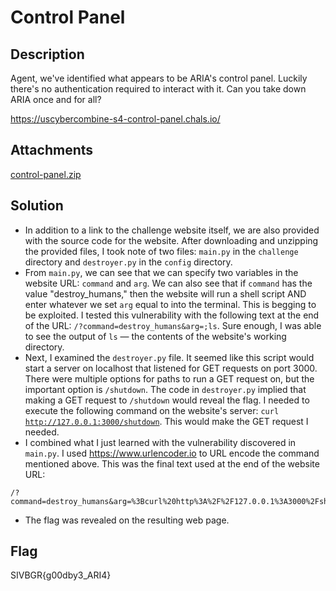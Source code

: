 # Control Panel

## Description

Agent, we've identified what appears to be ARIA's control panel. Luckily there's no authentication required to interact with it. Can you take down ARIA once and for all?

https://uscybercombine-s4-control-panel.chals.io/

## Attachments

[control-panel.zip](https://github.com/rstacks/USCyberOpenSeasonIV-BeginnersGameRoom-writeup/blob/master/Web/ControlPanel/attachments/control-panel.zip)

## Solution

- In addition to a link to the challenge website itself, we are also provided with the source
code for the website. After downloading and unzipping the provided files, I took note of two files:
<code>main.py</code> in the <code>challenge</code> directory and <code>destroyer.py</code> in the <code>config</code> directory.
- From <code>main.py</code>, we can see that we can specify two variables in the website URL: <code>command</code> and <code>arg</code>. We can also see that if <code>command</code> has the value "destroy_humans," then the website will run a shell script AND enter whatever we set
<code>arg</code> equal to into the terminal. This is begging to be exploited. I tested this vulnerability with the following text at the end of the URL: <code>/?command=destroy_humans&arg=;ls</code>. Sure enough, I was able to see the output of <code>ls</code> — the contents of the website's working directory. 
- Next, I examined the <code>destroyer.py</code> file. It seemed like this script would start a server on localhost
that listened for GET requests on port 3000. There were multiple options for paths to run a GET
request on, but the important option is <code>/shutdown</code>. The code in <code>destroyer.py</code> implied that making a GET request to
<code>/shutdown</code> would reveal the flag. I needed to execute the following command on the website's server:
<code>curl http://127.0.0.1:3000/shutdown</code>. This would make the GET request I needed.
- I combined what I just learned with the vulnerability discovered in <code>main.py</code>. I used
https://www.urlencoder.io to URL encode the command mentioned above. This was the final text
used at the end of the website URL:
```
/?command=destroy_humans&arg=%3Bcurl%20http%3A%2F%2F127.0.0.1%3A3000%2Fshutdown
```
- The flag was revealed on the resulting web page.

## Flag

SIVBGR{g00dby3_ARI4}
